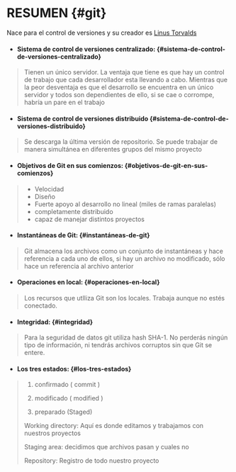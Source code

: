 # RESUMEN {#git}

Nace para el control de versiones y su creador es [Linus Torvalds](https://es.wikipedia.org/wiki/Linus_Torvalds)

* #### **Sistema de control de versiones centralizado:** {#sistema-de-control-de-versiones-centralizado}

> Tienen un único servidor. La ventaja que tiene es que hay un control de trabajo que cada desarrollador esta llevando a cabo. Mientras que la peor desventaja es que el desarrollo se encuentra en un único servidor y todos son dependientes de ello, si se cae o corrompe, habría un pare en el trabajo

* #### Sistema de control de versiones distribuido {#sistema-de-control-de-versiones-distribuido}

> Se descarga la última versión de repositorio. Se puede trabajar de manera simultánea en diferentes grupos del mismo proyecto

* #### Objetivos de Git en sus comienzos: {#objetivos-de-git-en-sus-comienzos}

> * Velocidad
> * Diseño
> * Fuerte apoyo al desarrollo no lineal \(miles de ramas paralelas\)
> * completamente distribuido
> * capaz de manejar distintos proyectos

* #### Instantáneas de Git: {#instantáneas-de-git}

> Git almacena los archivos como un conjunto de instantáneas y hace referencia a cada uno de ellos, si hay un archivo no modificado, sólo hace un referencia al archivo anterior

* #### Operaciones en local: {#operaciones-en-local}

> Los recursos que utIliza Git son los locales. Trabaja aunque no estés conectado.

* #### Integridad: {#integridad}

> Para la seguridad de datos git utiliza hash SHA-1. No perderás ningún tipo de información, ni tendrás archivos corruptos sin que Git se entere.

* #### Los tres estados: {#los-tres-estados}

> 1. confirmado \( commit \)
>
> 2. modificado \( modified \)
>
> 3. preparado \(Staged\)
>
> Working directory: Aquí es donde editamos y trabajamos con nuestros proyectos
>
> Staging area: decidimos que archivos pasan y cuales no
>
> Repository: Registro de todo nuestro proyecto



